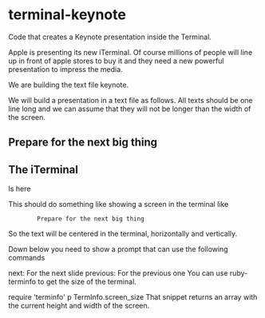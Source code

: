 # terminal-keynote
Code that creates a Keynote presentation inside the Terminal.


Apple is presenting its new iTerminal. Of course millions of people will line up in front of apple stores to buy it and they need a new powerful presentation to impress the media.

We are building the text file keynote.

We will build a presentation in a text file as follows. All texts should be one line long and we can assume that they will not be longer than the width of the screen.

Prepare for the next big thing
----
The iTerminal
----
Is here

This should do something like showing a screen in the terminal like







            Prepare for the next big thing




>
So the text will be centered in the terminal, horizontally and vertically.

Down below you need to show a prompt that can use the following commands

next: For the next slide
previous: For the previous one
You can use ruby-terminfo to get the size of the terminal.

require 'terminfo'
p TermInfo.screen_size
That snippet returns an array with the current height and width of the screen.